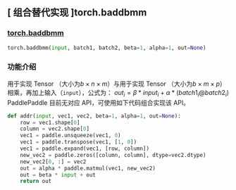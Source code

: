 ## [ 组合替代实现 ]torch.baddbmm
### [torch.baddbmm](https://pytorch.org/docs/stable/generated/torch.baddbmm.html?highlight=baddbmm#torch.baddbmm)
```python
torch.baddbmm(input, batch1, batch2, beta=1, alpha=1, out=None)
```
###  功能介绍
用于实现 Tensor （大小为$b×n×m$）与用于实现 Tensor （大小为$b×m×p$） 相乘，再加上输入（`input`），公式为：
$out_i = β *  input_i + α * (batch1_i @ batch2_i)$
PaddlePaddle 目前无对应 API，可使用如下代码组合实现该 API。

```python
def addr(input, vec1, vec2, beta=1, alpha=1, out=None):
    row = vec1.shape[0]
    column = vec2.shape[0]
    vec1 = paddle.unsqueeze(vec1, 0)
    vec1 = paddle.transpose(vec1, [1, 0])
    vec1 = paddle.expand(vec1, [row, column])
    new_vec2 = paddle.zeros([column, column], dtype=vec2.dtype)
    new_vec2[0, :] = vec2
    out = alpha * paddle.matmul(vec1, new_vec2)
    out = beta * input + out
    return out
```
